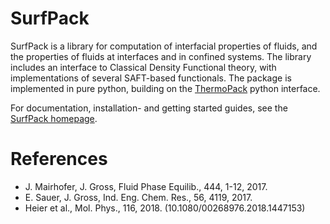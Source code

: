 # SurfPack 

SurfPack is a library for computation of interfacial properties of fluids, and the properties of fluids at interfaces
and in confined systems. The library includes an interface to Classical Density Functional theory, with implementations
of several SAFT-based functionals. The package is implemented in pure python, building on the
[ThermoPack](https://thermotools.github.io/thermopack/) python interface.

For documentation, installation- and getting started guides, see the [SurfPack homepage](https://thermotools.github.io/SurfPack).


# References
* J. Mairhofer, J. Gross, Fluid Phase Equilib., 444, 1-12, 2017.
* E. Sauer, J. Gross, Ind. Eng. Chem. Res., 56, 4119, 2017.
* Heier et al., Mol. Phys., 116, 2018. (10.1080/00268976.2018.1447153)